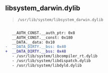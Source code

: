 ## libsystem_darwin.dylib

> `/usr/lib/system/libsystem_darwin.dylib`

```diff

   __AUTH_CONST.__auth_ptr: 0x8
   __AUTH_CONST.__const: 0x180
   __DATA.__data: 0x10
-  __DATA_DIRTY.__bss: 0x40
+  __DATA_DIRTY.__bss: 0x48
   - /usr/lib/system/libcompiler_rt.dylib
   - /usr/lib/system/libdispatch.dylib
   - /usr/lib/system/libdyld.dylib

```
